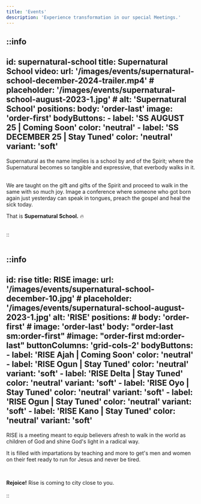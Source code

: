 ```yaml
---
title: 'Events'
description: 'Experience transformation in our special Meetings.'
---
```


::info
---
id: supernatural-school
title: Supernatural School
video:
    url: '/images/events/supernatural-school-december-2024-trailer.mp4'
    # placeholder: '/images/events/supernatural-school-august-2023-1.jpg'
    # alt: 'Supernatural School'
positions:
    body: 'order-last'
    image: 'order-first'
bodyButtons:
    - label: 'SS AUGUST 25 | Coming Soon'
      color: 'neutral'
    - label: 'SS DECEMBER 25 | Stay Tuned'
      color: 'neutral'
      variant: 'soft'
---
Supernatural as the name implies is a school by and of the Spirit; where the Supernatural
becomes so tangible and expressive, that everbody walks in it.

<br />
We are taught on the gift and gifts of the Spirit and proceed to walk in the same with so much joy.
Image a conference where someone who got born again just yesterday can speak in tongues, preach the gospel and
heal the sick today.
<br />

That is **Supernatural School.** 🔥

<br />
::
<br />
<br />

::info
---
id: rise
title: RISE
image:
    url: '/images/events/supernatural-school-december-10.jpg'
    # placeholder: '/images/events/supernatural-school-august-2023-1.jpg'
    alt: 'RISE'
positions:
    # body: 'order-first'
    # image: 'order-last'
    body: "order-last sm:order-first"
    #image: "order-first md:order-last"
buttonColumns: 'grid-cols-2'
bodyButtons:
    - label: 'RISE Ajah | Coming Soon'
      color: 'neutral'
    - label: 'RISE Ogun | Stay Tuned'
      color: 'neutral'
      variant: 'soft'
    - label: 'RISE Delta | Stay Tuned'
      color: 'neutral'
      variant: 'soft'
    - label: 'RISE Oyo | Stay Tuned'
      color: 'neutral'
      variant: 'soft'
    - label: 'RISE Ogun | Stay Tuned'
      color: 'neutral'
      variant: 'soft'
    - label: 'RISE Kano | Stay Tuned'
      color: 'neutral'
      variant: 'soft'
---
RISE is a meeting meant to equip believers afresh to walk in the world as children of God and
shine God's light in a radical way.

It is filled with impartations by teaching and more to get's men and women on their feet ready
to run for Jesus and never be tired.

<br />

**Rejoice!** Rise is coming to city close to you.
<br />
<br />
::

